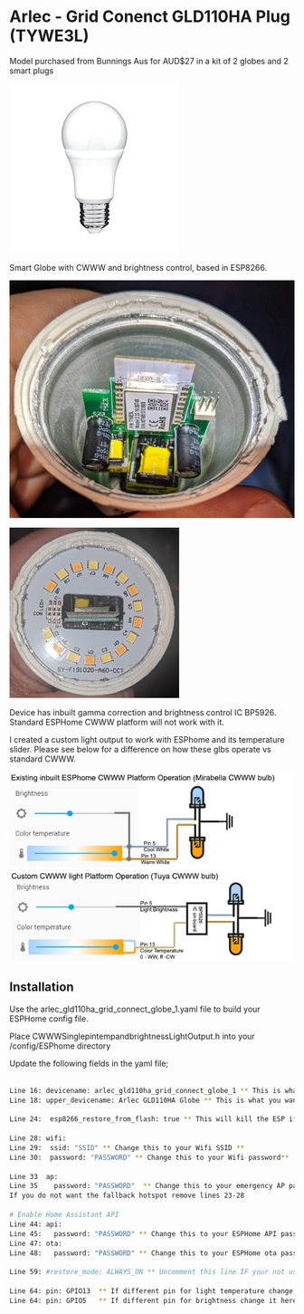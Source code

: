 # Arlec - Grid Conenct GLD110HA Plug (TYWE3L)
Model purchased from Bunnings Aus for AUD$27 in a kit of 2 globes and 2 smart plugs

![Image](./images/device.jpg?raw=true)

Smart Globe with CWWW and brightness control, based in ESP8266.

![Image](./images/globe_inside.jpg?raw=true)

![Image](./images/globe_ledarray.jpg?raw=true)

Device has inbuilt gamma correction and brightness control IC BP5926. Standard ESPHome CWWW platform will not work with it.

I created a custom light output to work with ESPhome and its temperature slider. Please see below for a difference on how these glbs operate vs standard CWWW.

![Image](./images/CustomLightWork.png?raw=true)


## Installation

Use the arlec_gld110ha_grid_connect_globe_1.yaml file to build your ESPHome config file.

Place CWWWSinglepintempandbrightnessLightOutput.h into your /config/ESPhome directory

Update the following fields in the yaml file;
```bash

Line 16: devicename: arlec_gld110ha_grid_connect_globe_1 ** This is what you want to call your ESPHome node **
Line 18: upper_devicename: Arlec GLD110HA Globe ** This is what you want to call your ESPHome node **

Line 24:  esp8266_restore_from_flash: true ** This will kill the ESP if your using it for high occurance changes (Disco mode) with this enabled, see https://esphome.io/components/esphome.html#esphome-esp8266-restore-from-flash **

Line 28: wifi:
Line 29:  ssid: "SSID" ** Change this to your Wifi SSID **
Line 30:  password: "PASSWORD" ** Change this to your Wifi password**

Line 33  ap:
Line 35    password: "PASSWORD"  ** Change this to your emergency AP password**
If you do not want the fallback hotspot remove lines 23-28

# Enable Home Assistant API
Line 44: api:
Line 45:   password: "PASSWORD" ** Change this to your ESPHome API password**
Line 47: ota:
Line 48:   password: "PASSWORD" ** Change this to your ESPHome ota password**

Line 59: #restore_mode: ALWAYS_ON ** Uncomment this line IF your not using the restore from flash, otherwise when you turn the light on it won't turn the LED on. **

Line 64: pin: GPIO13  ** If different pin for light temperature change it here **
Line 64: pin: GPIO5   ** If different pin for brightness change it here **

```